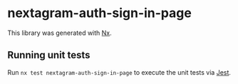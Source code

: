 # nextagram-auth-sign-in-page

This library was generated with [Nx](https://nx.dev).

## Running unit tests

Run `nx test nextagram-auth-sign-in-page` to execute the unit tests via [Jest](https://jestjs.io).
